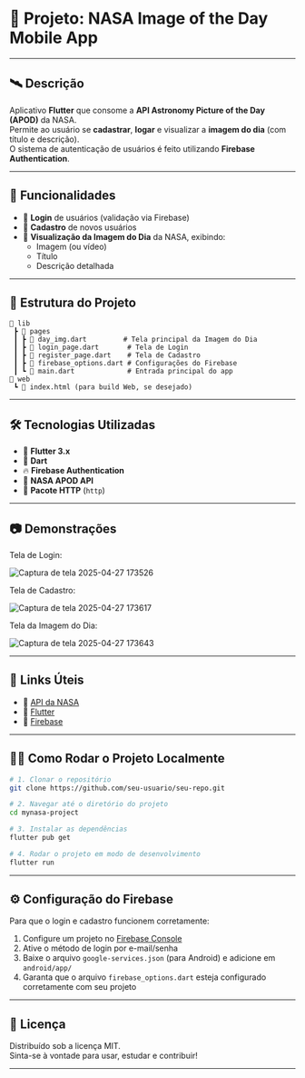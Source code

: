# 🚀 Projeto: NASA Image of the Day Mobile App

---

## 🛰️ Descrição

Aplicativo **Flutter** que consome a **API Astronomy Picture of the Day (APOD)** da NASA.  
Permite ao usuário se **cadastrar**, **logar** e visualizar a **imagem do dia** (com título e descrição).  
O sistema de autenticação de usuários é feito utilizando **Firebase Authentication**.

---

## 🎯 Funcionalidades

- 🔐 **Login** de usuários (validação via Firebase)
- 📝 **Cadastro** de novos usuários
- 🌌 **Visualização da Imagem do Dia** da NASA, exibindo:
  - Imagem (ou vídeo)
  - Título
  - Descrição detalhada

---

## 🧩 Estrutura do Projeto

```plaintext
📂 lib
 ┣ 📂 pages
 ┃ ┣ 📜 day_img.dart         # Tela principal da Imagem do Dia
 ┃ ┣ 📜 login_page.dart       # Tela de Login
 ┃ ┣ 📜 register_page.dart    # Tela de Cadastro
 ┃ ┣ 📜 firebase_options.dart # Configurações do Firebase
 ┃ ┗ 📜 main.dart             # Entrada principal do app
📂 web
 ┗ 📜 index.html (para build Web, se desejado)
```

---

## 🛠 Tecnologias Utilizadas

- 💙 **Flutter 3.x**
- 📜 **Dart**
- 🔥 **Firebase Authentication**
- 🌌 **NASA APOD API**
- 📡 **Pacote HTTP** (`http`)

---

## 📷 Demonstrações

Tela de Login:

![Captura de tela 2025-04-27 173526](https://github.com/user-attachments/assets/2c6d9d89-7e34-4c22-aabb-4aa553db7eb1)


Tela de Cadastro:

![Captura de tela 2025-04-27 173617](https://github.com/user-attachments/assets/1f06a627-da1a-4e32-a7b5-cab4c1d0920c)


Tela da Imagem do Dia:

![Captura de tela 2025-04-27 173643](https://github.com/user-attachments/assets/e37d7c92-1437-42e0-a4c9-bd89851207ad)


---

## 🔗 Links Úteis

- 🔗 [API da NASA](https://api.nasa.gov/)
- 🔗 [Flutter](https://flutter.dev/)
- 🔗 [Firebase](https://firebase.google.com/)

---

## 🧑‍💻 Como Rodar o Projeto Localmente

```bash
# 1. Clonar o repositório
git clone https://github.com/seu-usuario/seu-repo.git

# 2. Navegar até o diretório do projeto
cd mynasa-project

# 3. Instalar as dependências
flutter pub get

# 4. Rodar o projeto em modo de desenvolvimento
flutter run
```

---

## ⚙️ Configuração do Firebase

Para que o login e cadastro funcionem corretamente:

1. Configure um projeto no [Firebase Console](https://console.firebase.google.com/)
2. Ative o método de login por e-mail/senha
3. Baixe o arquivo `google-services.json` (para Android) e adicione em `android/app/`
4. Garanta que o arquivo `firebase_options.dart` esteja configurado corretamente com seu projeto

---

## 📄 Licença

Distribuído sob a licença MIT.  
Sinta-se à vontade para usar, estudar e contribuir!

---
